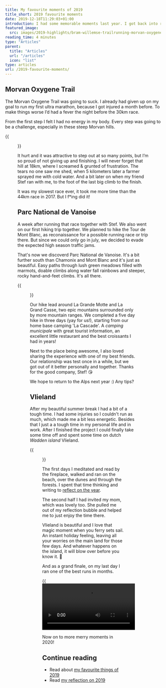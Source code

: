 ```yaml
---
title: My favourite moments of 2019
title_short: 2019 favourite moments
date: 2019-12-18T11:29:03+01:00
introduction: I had some memorable moments last year. I got back into running form, hiked the Alps and then some. Also nice to share, right?
featured_image:
  src: images/2019-highlights/bram-willemse-trailrunning-morvan-oxygene-trail.jpg
reading_time: 4 minutes
type: "Articles"
parent:
  title: "Articles"
  url: "/articles"
  icon: "list"
type: articles
url: /2019-favourite-moments/
---
```


## Morvan Oxygene Trail
The Morvan Oxygene Trail was going to suck. I already had given up on my goal to run my first ultra marathon, because I got injured a month before. To make things worse I’d had a fever the night before the 30km race.

From the first step I felt I had no energy in my body. Every step was going to be a challenge, especially in these steep Morvan hills.

{{<figure src="images/2019-highlights/bram-willemse-trailrunning-morvan-oxygene-trail.jpg" alt="Bram looking very tired, with a Morvan sunset in the background" caption="Yes. I was tired.">}}

It hurt and it was attractive to step out at so many points, but I’m so proud of not giving up and finishing. I will never forget that hill at 18km, where I screamed & grunted of frustration. The tears no one saw me shed, when 5 kilometers later a farmer sprayed me with cold water. And a bit later on when my friend Stef ran with me, to the foot of the last big climb to the finish.

It was my slowest race ever, it took me more time than the 44km race in 2017. But I f*ing did it!

## Parc National de Vanoise
A week after running that race together with Stef. We also went on our first hiking trip together. We planned to hike the Tour de Mont Blanc, as reconaissance for a possible running race or trip there. But since we could only go in july, we decided to evade the expected high season traffic jams.

That's now we discoverd Parc National de Vanoise. It's a bit further south than Chamonix and Mont Blanc and it's just as beautiful. Easy paths through lush green meadows filled with marmots, doable climbs along water fall rainbows and steeper, rocky hand-and-feet climbs. It's all there.

{{<figure src="/images/2019-highlights/2019-best-moments-parc-national-de-vanoise.jpg" alt="A lush green alpine mountain view" caption="One of many epic alpine views">}}

Our hike lead around La Grande Motte and La Grand Casse, two epic mountains surrounded only by more mountain ranges. We completed a five day hike in three days (yay for us!), starting from our home base camping 'La Cascade'. A _camping municipale_ with great tourist information, an excellent little restaurant and the best croissants I had in years!

Next to the place being awesome, I also loved sharing the experience with one of my best friends. Our relationship was test once in a while, but we got out of it better personally and together. Thanks for the good company, Stef! 😘

We hope to return to the Alps next year :) Any tips?

## Vlieland
After my beautiful summer break I had a bit of a tough time. I had some injuries so I couldn't run as much, which made me a bit less energetic. Besides that I just a a tough time in my personal life and in work. After I finished the project I could finally take some time off and spent some time on dutch _Wadden island_ Vlieland.

{{<figure src="images/2019-goals/vlieland-wadden-island-netherlands.jpg" alt="Vlieland dunes by sunrise" caption="Vlieland magic">}}

The first days I meditated and read by the fireplace, walked and ran on the beach, over the dunes and through the forests. I spent that time thinking and writing to [reflect on the year](/reflecting-2019-goals).

The second half I had invited my mom, which was lovely too. She pulled me out of my reflection bubble and helped me to just enjoy the time there.

Vlieland is beautiful and I love that magic moment when you ferry sets sail. An instant holiday feeling, leaving all your worries on the main land for those few days. And whatever happens on the island, it will blow over before you know it. 🤗

And as a grand finale, on my last day I ran one of the best runs in months.

{{<video src="https://www.youtube-nocookie.com/embed/igPYRxA4f54" caption="A short video impression of my 'Grand Vlienale' run">}}

Now on to more merry moments in 2020!

## Continue reading

- Read about [my favourite things of 2019](/2019-favourite-things/)
- Read [my reflection on 2019](/reflecting-2019-goals)
